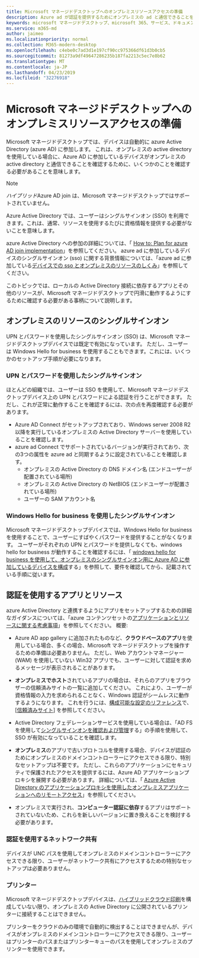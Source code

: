```yaml
---
title: Microsoft マネージドデスクトップへのオンプレミスリソースアクセスの準備
description: Azure ad が認証を提供するためにオンプレミスの ad と通信できることを確認するための重要な手順
keywords: microsoft マネージドデスクトップ、microsoft 365、サービス、ドキュメント
ms.service: m365-md
author: jaimeo
ms.localizationpriority: normal
ms.collection: M365-modern-desktop
ms.openlocfilehash: c4ebe0c7ad3d1e197cf90cc975366df61d3b0cb5
ms.sourcegitcommit: 81273a9df49647286235b187fa2213c5ec7e8b62
ms.translationtype: MT
ms.contentlocale: ja-JP
ms.lasthandoff: 04/23/2019
ms.locfileid: "32276918"
---
```

#  <a name="prepare-on-premises-resources-access-for-microsoft-managed-desktop"></a>Microsoft マネージドデスクトップへのオンプレミスリソースアクセスの準備

Microsoft マネージドデスクトップでは、デバイスは自動的に azure Active Directory (azure AD) に参加します。 これは、オンプレミスの active directory を使用している場合に、Azure AD に参加しているデバイスがオンプレミスの active directory と通信できることを確認するために、いくつかのことを確認する必要があることを意味します。 

> [!NOTE]  
> *ハイブリッド*Azure AD join は、Microsoft マネージドデスクトップではサポートされていません。

Azure Active Directory では、ユーザーはシングルサインオン (SSO) を利用できます。これは、通常、リソースを使用するたびに資格情報を提供する必要がないことを意味します。

azure Active Directory への参加の詳細については、「 [How to: Plan for azure AD join implementation](https://docs.microsoft.com/azure/active-directory/devices/azureadjoin-plan)」を参照してください。 azure ad に参加しているデバイスのシングルサインオン (sso) に関する背景情報については、「azure ad に参加している[デバイスでの sso とオンプレミスのリソースのしくみ](https://docs.microsoft.com/azure/active-directory/devices/azuread-join-sso#how-it-works)」を参照してください。


このトピックでは、ローカルの Active Directory 接続に依存するアプリとその他のリソースが、Microsoft マネージドデスクトップで円滑に動作するようにするために確認する必要がある事柄について説明します。


## <a name="single-sign-on-for-on-premises-resources"></a>オンプレミスのリソースのシングルサインオン

UPN とパスワードを使用したシングルサインオン (SSO) は、Microsoft マネージドデスクトップデバイスでは既定で有効になっています。 ただし、ユーザーは Windows Hello for business を使用することもできます。これには、いくつかのセットアップ手順が必要になります。 

### <a name="single-sign-on-by-using-upn-and-password"></a>UPN とパスワードを使用したシングルサインオン

ほとんどの組織では、ユーザーは SSO を使用して、Microsoft マネージドデスクトップデバイス上の UPN とパスワードによる認証を行うことができます。 ただし、これが正常に動作することを確認するには、次の点を再度確認する必要があります。

- Azure AD Connect がセットアップされており、Windows server 2008 R2 以降を実行しているオンプレミスの Active Directory サーバーを使用していることを確認します。
- azure ad Connect でサポートされているバージョンが実行されており、次の3つの属性を azure ad と同期するように設定されていることを確認します。 
    - オンプレミスの Active Directory の DNS ドメイン名 (エンドユーザーが配置されている場所)
    - オンプレミスの Active Directory の NetBIOS (エンドユーザーが配置されている場所)
    - ユーザーの SAM アカウント名


### <a name="single-sign-on-by-using-windows-hello-for-business"></a>Windows Hello for business を使用したシングルサインオン

Microsoft マネージドデスクトップデバイスでは、Windows Hello for business を使用することで、ユーザーにすばやくパスワードを提供することがなくなります。 ユーザーがそれぞれの UPN とパスワードを提供しなくても、windows hello for business が動作することを確認するには、「 [windows hello for business を使用して、オンプレミスのシングルサインオン用に Azure AD に参加しているデバイスを構成](https://docs.microsoft.com/windows/security/identity-protection/hello-for-business/hello-hybrid-aadj-sso-base)する」を参照して、要件を確認してから、記載されている手順に従います。


## <a name="apps-and-resources-that-use-authentication"></a>認証を使用するアプリとリソース

azure Active Directory と連携するようにアプリをセットアップするための詳細なガイダンスについては、「azure コンテンツセットの[アプリケーションとリソースに関する考慮事項](https://docs.microsoft.com/azure/active-directory/devices/azureadjoin-plan#understand-considerations-for-applications-and-resources)」を参照してください。 概要:


- Azure AD app gallery に追加されたものなど、**クラウドベースのアプリ**を使用している場合、多くの場合、Microsoft マネージドデスクトップを操作するための準備は必要ありません。 ただし、Web アカウントマネージャー (WAM) を使用していない Win32 アプリでも、ユーザーに対して認証を求めるメッセージが表示されることがあります。

- **オンプレミスでホスト**されているアプリの場合は、それらのアプリをブラウザーの信頼済みサイトの一覧に追加してください。 これにより、ユーザーが資格情報の入力を求められることなく、Windows 認証がシームレスに動作するようになります。 これを行うには、[構成可能な設定のリファレンス](https://docs.microsoft.com/microsoft-365/managed-desktop/working-with-managed-desktop/config-setting-ref)で、[[信頼済みサイト](https://docs.microsoft.com/microsoft-365/managed-desktop/working-with-managed-desktop/config-setting-ref#trusted-sites)] を参照してください。

- Active Directory フェデレーションサービスを使用している場合は、「AD FS を使用して[シングルサインオンを確認および管理](https://docs.microsoft.com/previous-versions/azure/azure-services/jj151809(v=azure.100))する」の手順を使用して、SSO が有効になっていることを確認します。 

- **オンプレミス**のアプリで古いプロトコルを使用する場合、デバイスが認証のためにオンプレミスのドメインコントローラーにアクセスできる限り、特別なセットアップは不要です。 ただし、これらのアプリケーションにセキュリティで保護されたアクセスを提供するには、Azure AD アプリケーションプロキシを展開する必要があります。 詳細については、「 [Azure Active Directory のアプリケーションプロキシを使用したオンプレミスアプリケーションへのリモートアクセス](https://docs.microsoft.com/azure/active-directory/manage-apps/application-proxy)」を参照してください。

- オンプレミスで実行され、**コンピューター認証に依存**するアプリはサポートされていないため、これらを新しいバージョンに置き換えることを検討する必要があります。

### <a name="network-shares-that-use-authentication"></a>認証を使用するネットワーク共有

デバイスが UNC パスを使用してオンプレミスのドメインコントローラーにアクセスできる限り、ユーザーがネットワーク共有にアクセスするための特別なセットアップは必要ありません。

### <a name="printers"></a>プリンター

Microsoft マネージドデスクトップデバイスは、[ハイブリッドクラウド印刷](https://docs.microsoft.com/windows-server/administration/hybrid-cloud-print/hybrid-cloud-print-deploy)を構成していない限り、オンプレミスの Active Directory に公開されているプリンターに接続することはできません。

プリンターをクラウドのみの環境で自動的に検出することはできませんが、デバイスがオンプレミスのドメインコントローラーにアクセスできる限り、ユーザーはプリンターのパスまたはプリンターキューのパスを使用してオンプレミスのプリンターを使用できます。

<!--add fuller material on printers when available-->
